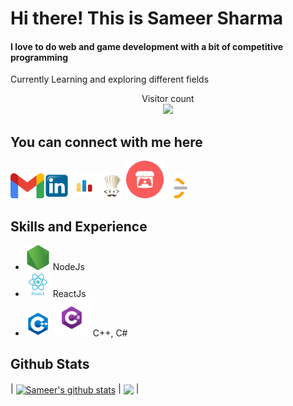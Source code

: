 # Hi there! This is Sameer Sharma
#### I love to do web and game development with a bit of competitive programming
Currently Learning and exploring different fields
<p align="center"> 
  Visitor count<br>
  <img src="https://profile-counter.glitch.me/SameerSharma-57/count.svg" />
</p>
 

## You can connect with me here

  [<img src='images\Gmail.png' alt='Gmail' height='40'>](ssjpr57@gmail.com)[<img src='images\linkedin.png' alt='linkedin' height='40'>](https://www.linkedin.com/in/sameer-sharma-673121230/)  [<img src='images\codeforces.png' alt='codeforces' height='40'>](https://codeforces.com/profile/Sameer_sharma)  [<img src='images\codechef.png' alt='codechef' height='40'>](https://www.codechef.com/users/sameer_sharma)  [<img src='images\itch.io.png' alt='itch-dot-io' height='60'>](https://itch.io/profile/sameer-sharma)  [<img src='images\LeetCode_logo_white_no_text.svg.png' alt='leetcode' height='40'>](https://leetcode.com/user3673P/)  


## Skills and Experience  
- [<img src='images\Nodejs.png' alt='NodeJs' height='40'>](https://nodejs.org/en/about) NodeJs
- [<img src='images\reactjs.png' alt='ReactJs' height='40'>](https://react.dev/) ReactJs
- [<img src='images\cpp.png' alt='C++' height='40'>](https://isocpp.org/) [<img src='images\csharp.png' alt='C#' height='60'>](https://learn.microsoft.com/en-us/dotnet/csharp/) C++, C#
<!-- [<img src='images\csharp.png' alt='C Sharp' height='40'>](https://learn.microsoft.com/en-us/dotnet/csharp/) -->








## Github Stats
  | <a href="https://github.com/SameerSharma-57/github-readme-stats"><img align="center" src="https://github-readme-stats.vercel.app/api?username=SameerSharma-57&show_icons=true&include_all_commits=true&theme=buefy&hide_border=true" alt="Sameer's github stats" /></a> | <a href="https://github.com/SameerSharma-57/github-readme-stats"><img align="center" src="https://github-readme-stats.vercel.app/api/top-langs/?username=SameerSharma-57&layout=compact&theme=buefy&hide_border=true" /></a> |


